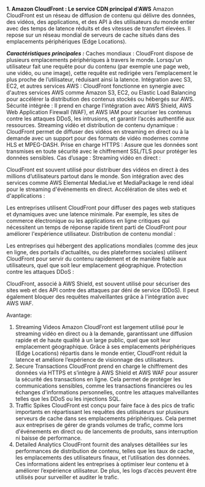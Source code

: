 **1. Amazon CloudFront : Le service CDN principal d'AWS**
Amazon CloudFront est un réseau de diffusion de contenu qui délivre des données, des vidéos, des applications, et des API à des utilisateurs du monde entier avec des temps de latence réduits et des vitesses de transfert élevées. Il repose sur un réseau mondial de serveurs de cache situés dans des emplacements périphériques (Edge Locations).

***Caractéristiques principales :***
Caches mondiaux : CloudFront dispose de plusieurs emplacements périphériques à travers le monde. Lorsqu'un utilisateur fait une requête pour du contenu (par exemple une page web, une vidéo, ou une image), cette requête est redirigée vers l’emplacement le plus proche de l’utilisateur, réduisant ainsi la latence.
Intégration avec S3, EC2, et autres services AWS : CloudFront fonctionne en synergie avec d'autres services AWS comme Amazon S3, EC2, ou Elastic Load Balancing pour accélérer la distribution des contenus stockés ou hébergés sur AWS.
Sécurité intégrée : Il prend en charge l'intégration avec AWS Shield, AWS Web Application Firewall (WAF), et AWS IAM pour sécuriser les contenus contre les attaques DDoS, les intrusions, et garantir l’accès authentifié aux ressources.
Streaming vidéo et distribution de contenu dynamique : CloudFront permet de diffuser des vidéos en streaming en direct ou à la demande avec un support pour des formats de vidéo modernes comme HLS et MPEG-DASH.
Prise en charge HTTPS : Assure que les données sont transmises en toute sécurité avec le chiffrement SSL/TLS pour protéger les données sensibles.
Cas d’usage :
Streaming vidéo en direct :

CloudFront est souvent utilisé pour distribuer des vidéos en direct à des millions d’utilisateurs partout dans le monde. Son intégration avec des services comme AWS Elemental MediaLive et MediaPackage le rend idéal pour le streaming d'événements en direct.
Accélération de sites web et d'applications :

Les entreprises utilisent CloudFront pour diffuser des pages web statiques et dynamiques avec une latence minimale. Par exemple, les sites de commerce électronique ou les applications en ligne critiques qui nécessitent un temps de réponse rapide tirent parti de CloudFront pour améliorer l'expérience utilisateur.
Distribution de contenu mondial :

Les entreprises qui hébergent des applications mondiales (comme des jeux en ligne, des portails d’actualités, ou des plateformes sociales) utilisent CloudFront pour servir du contenu rapidement et de manière fiable aux utilisateurs, quel que soit leur emplacement géographique.
Protection contre les attaques DDoS :

CloudFront, associé à AWS Shield, est souvent utilisé pour sécuriser des sites web et des API contre des attaques par déni de service (DDoS). Il peut également bloquer des requêtes malveillantes grâce à l'intégration avec AWS WAF.


Avantage:
1. Streaming Videos
Amazon CloudFront est largement utilisé pour le streaming vidéo en direct ou à la demande, garantissant une diffusion rapide et de haute qualité à un large public, quel que soit leur emplacement géographique. Grâce à ses emplacements périphériques (Edge Locations) répartis dans le monde entier, CloudFront réduit la latence et améliore l’expérience de visionnage des utilisateurs.
2. Secure Transactions
CloudFront prend en charge le chiffrement des données via HTTPS et s’intègre à AWS Shield et AWS WAF pour assurer la sécurité des transactions en ligne. Cela permet de protéger les communications sensibles, comme les transactions financières ou les échanges d'informations personnelles, contre les attaques malveillantes telles que les DDoS ou les injections SQL.
3. Traffic Spikes
CloudFront est conçu pour faire face à des pics de trafic importants en répartissant les requêtes des utilisateurs sur plusieurs serveurs de cache dans ses emplacements périphériques. Cela permet aux entreprises de gérer de grands volumes de trafic, comme lors d'événements en direct ou de lancements de produits, sans interruption ni baisse de performance.
4. Detailed Analytics
CloudFront fournit des analyses détaillées sur les performances de distribution de contenu, telles que les taux de cache, les emplacements des utilisateurs finaux, et l’utilisation des données. Ces informations aident les entreprises à optimiser leur contenu et à améliorer l’expérience utilisateur. De plus, les logs d’accès peuvent être utilisés pour surveiller et auditer le trafic.
